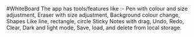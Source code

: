 #WhiteBoard
The app has tools/features like :- 
Pen with colour and size adjustment, 
Eraser with size adjustment, 
Background colour change, 
Shapes Like line, rectangle, circle 
Sticky Notes with drag, 
Undo, Redo, Clear, 
Dark and light mode, 
Save, load, and delete from local storage.
